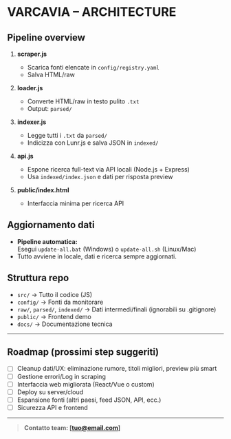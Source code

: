 # VARCAVIA – ARCHITECTURE

## Pipeline overview

1. **scraper.js**  
   - Scarica fonti elencate in `config/registry.yaml`
   - Salva HTML/raw

2. **loader.js**  
   - Converte HTML/raw in testo pulito `.txt`
   - Output: `parsed/`

3. **indexer.js**  
   - Legge tutti i `.txt` da `parsed/`
   - Indicizza con Lunr.js e salva JSON in `indexed/`

4. **api.js**  
   - Espone ricerca full-text via API locali (Node.js + Express)
   - Usa `indexed/index.json` e dati per risposta preview

5. **public/index.html**  
   - Interfaccia minima per ricerca API

## Aggiornamento dati

- **Pipeline automatica:**  
  Esegui `update-all.bat` (Windows) o `update-all.sh` (Linux/Mac)
- Tutto avviene in locale, dati e ricerca sempre aggiornati.

## Struttura repo

- `src/`  → Tutto il codice (JS)
- `config/` → Fonti da monitorare
- `raw/`, `parsed/`, `indexed/` → Dati intermedi/finali (ignorabili su .gitignore)
- `public/` → Frontend demo
- `docs/` → Documentazione tecnica

---

## Roadmap (prossimi step suggeriti)

- [ ] Cleanup dati/UX: eliminazione rumore, titoli migliori, preview più smart
- [ ] Gestione errori/Log in scraping
- [ ] Interfaccia web migliorata (React/Vue o custom)
- [ ] Deploy su server/cloud
- [ ] Espansione fonti (altri paesi, feed JSON, API, ecc.)
- [ ] Sicurezza API e frontend

---

> **Contatto team: [tuo@email.com]**
